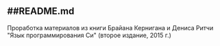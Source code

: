 ##README.md
---
Проработка материалов из книги Брайана Кернигана и Дениса Ритчи
"Язык программирования Си" (второе издание, 2015 г.)